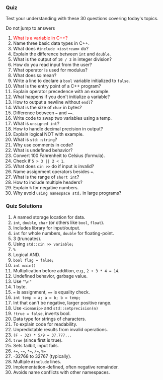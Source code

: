 
<style>
r { color: Red }
o { color: Orange }
g { color: Green }
</style>
### Quiz
Test your understanding with these 30 questions covering today's topics.

Do not jump to answers

1. <r>What is a variable in C++?</r>  
2. Name three basic data types in C++.  
3. What does `#include <iostream>` do?  
4. Explain the difference between `int` and `double`.  
5. What is the output of `10 / 3` in integer division?  
6. How do you read input from the user?  
7. What operator is used for modulus?  
8. What does `&&` mean?  
9. Write a line to declare a `bool` variable initialized to `false`.  
10. What is the entry point of a C++ program?  
11. Explain operator precedence with an example.  
12. What happens if you don't initialize a variable?  
13. How to output a newline without `endl`?  
14. What is the size of `char` in bytes?  
15. Difference between `=` and `==`.  
16. Write code to swap two variables using a temp.  
17. What is `unsigned int`?  
18. How to handle decimal precision in output?  
19. Explain logical NOT with example.  
20. What is `std::string`?  
21. Why use comments in code?  
22. What is undefined behavior?  
23. Convert 100 Fahrenheit to Celsius (formula).  
24. Check if `5 > 3 || 2 < 1`.  
25. What does `cin >>` do if input is invalid?  
26. Name assignment operators besides `=`.  
27. What is the range of `short int`?  
28. How to include multiple headers?  
29. Explain `%` for negative numbers.  
30. Why avoid `using namespace std;` in large programs?


### Quiz Solutions
1. A named storage location for data.  
2. `int`, `double`, `char` (or others like `bool`, `float`).  
3. Includes library for input/output.  
4. `int` for whole numbers, `double` for floating-point.  
5. 3 (truncates).  
6. Using `std::cin >> variable;`  
7. `%`  
8. Logical AND.  
9. `bool flag = false;`  
10. `int main()`  
11. Multiplication before addition, e.g., `2 + 3 * 4 = 14`.  
12. Undefined behavior, garbage value.  
13. Use `"\n"`  
14. 1 byte.  
15. `=` is assignment, `==` is equality check.  
16. `int temp = a; a = b; b = temp;`  
17. Int that can't be negative, larger positive range.  
18. Use `<iomanip>` and `std::setprecision(n)`  
19. `!true = false`, inverts bool.  
20. Data type for strings of characters.  
21. To explain code for readability.  
22. Unpredictable results from invalid operations.  
23. `(F - 32) * 5/9 = 37.777...`  
24. `true` (since first is true).  
25. Sets failbit, input fails.  
26. `+=`, `-=`, `*=`, `/=`, `%=`  
27. -32768 to 32767 (typically).  
28. Multiple `#include` lines.  
29. Implementation-defined, often negative remainder.  
30. Avoids name conflicts with other namespaces.
